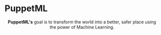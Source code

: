 # PuppetML

<div align="center">

  **PuppetML's** goal is to transform the world into a better, safer place using the power of Machine Learning.
  
</div>
